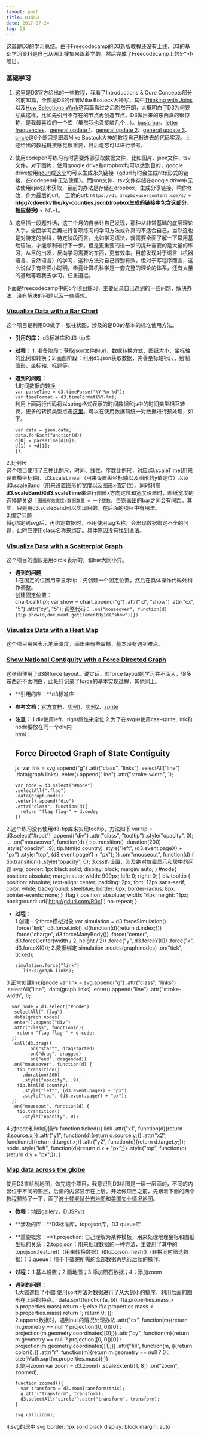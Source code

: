 ```yaml
---
layout: post
title: D3学习
date: 2017-07-24
tag: D3
---
```

这篇是D3的学习总结。由于Freecodecamp的D3新版教程还没有上线，D3的基础学习资料是自己从网上搜集来跟着学的，然后完成了Freecodecamp上的5个小项目。

<!-- more -->

### 基础学习
1. [这里](https://github.com/d3/d3/wiki/Tutorials)是D3官方给出的一些教程，我看了Introductions & Core Concepts部分的前10篇，全部是D3的作者Mike Bostock大神写，其中[Thinking with Joins](https://bost.ocks.org/mike/join/)以及[How Selections Work](https://bost.ocks.org/mike/selection/)这两篇看过之后豁然开朗，大概明白了D3为何要写成这样，比如先引用不存在的节点再创造节点。D3做出来的东西真的很惊艳，是我最喜欢的一个库（虽然我也没接触几个...）。[basic bar](https://codepen.io/ginnko/pen/MoqwPr)、[letter frequencies](https://codepen.io/ginnko/pen/bRmorb)、[general update 1](https://codepen.io/ginnko/pen/GEwqxp)、[general update 2](https://codepen.io/ginnko/pen/YQRGNG)、[general update 3](https://codepen.io/ginnko/pen/eRQdxY)、[circle](https://codepen.io/ginnko/pen/pwxVGM)这6个练习是跟着Mike Bostock大神的教程自己敲进去的代码实现。上述给出的教程链接感觉很重要，日后遗忘可以进行参考。

2. 使用codepen写练习有时需要外部获取数据文件，比如图片、json文件、tsv文件。对于图片，使用google drive和dropbox均可以达到目的，google drive使用[gdurl](http://gdurl.com/)或[这个](https://sites.google.com/site/gdocs2direct/)均可以生成永久链接（gdurl有时会生成http形式的链接，在codepen中无法使用）。而json文件、tsv文件存储在google drive中无法使用ajax技术获取，目前的办法是存储在dropbox，生成分享链接，稍作修改，作为最后的url。
正确的url: `https://dl.dropboxusercontent.com/s/` + **hfgg7cdoedkv1he/ky-counties.json(dropbox生成的链接中包含这部分，相应替换)** + `?dl=1`。

3. 这里插一段题外话，这三个月的自学让自己发现，那种从非常基础的底层理论入手，全面学习后再进行各项练习的学习方法或许真的不适合自己，当然这也是对特定的学科，特定阶段而言。比如学习语法，就需要全面了解一下常用基础语法，才能顺利进行下一步。但是更重要的进一步的提升需要的是大量的练习，从目的出发，反向学习需要的东西，更有效率。目前发现对于语言（机器语言、自然语言）的学习，这种方法对自己特别有效。但对于写程序而言，这么说似乎有些耍小聪明，毕竟计算机科学是一套完整的理论的体系，还有大量的基础等着我去学习，任重道远。

下面是freecodecamp中的5个项目练习，主要记录自己遇到的一些问题，解决办法，没有解决的问题以及一些感想。
### [Visualize Data with a Bar Chart](https://codepen.io/ginnko/full/YQRgxM/)
这个项目是利用D3做了一张柱状图，涉及的是D3的基本的标准使用方法。  
- **引用的库：** d3标准库和d3-tip库  
- **过程：** 1. 准备阶段：获取json文件的url、数据转换方式、图纸大小、坐标轴的比例和转换；2.画图阶段：利用d3.json获取数据，完善坐标轴标尺，绘制图形、坐标轴、标题等。  
- **遇到的问题：**  
1.时间数据的转换  
`var parseTime = d3.timeParse("%Y-%m-%d");`  
`var timeFormat = d3.timeFormat(%Y-%m);`  
利用上面两行代码将以string格式表示的时间数据和js中的时间类型相互转换，更多的转换类型点击[这里](https://github.com/d3/d3-scale/blob/master/README.md#band_bandwidth)。可以在使用数据前统一对数据进行预处理，如下。

      var data = json.data;
      data.forEach(function(d){
      d[0] = parseTime(d[0]);
      d[1] = +d[1];
      });
2.比例尺  
这个项目使用了三种比例尺，时间、线性、序数比例尺，对应d3.scaleTime(用来设置横坐标轴)、d3.scaleLinear（用来设置纵坐标轴以及图形的y值定位）以及d3.scaleBand（用来设置图形的宽度以及图形x值定位）。同时利用**d3.scaleBand**和**d3.scaleTime**来进行图形x方向定位和宽度设置时，图纸宽度的选择是关键！`图纸有效宽度/数据数量 = 一个整数`，否则画出的bar之间会有间距。其实，只是用d3.scaleBand可以实现目的，在后面的项目中有用法。    
3.绑定问题  
将g绑定到svg后，再绑定数据时，不用使用tag名称，会出现数据绑定不全的问题，此时应使用class名称来绑定。具体原因没有找到说法。  

### [Visualize Data with a Scatterplot Graph ](https://codepen.io/ginnko/pen/mwvmdW)  
这个项目的图形是用circle表示的，和bar大同小异。  
- **遇到的问题**  
1.在固定的位置用来显示tip：先创建一个固定位置，然后在具体操作代码处稍作调整。  
创建固定位置：  
      chart.call(tip);
      var show = chart.append("g")
      .attr("id", "show")
      .attr("cx", "5")
      .attr("cy", "5");
调整代码：
`.on("mouseover", function(d){tip.show(d,document.getElementById("show"))})`

### [Visualize Data with a Heat Map ](https://codepen.io/ginnko/pen/bRZeWy?editors=0010)
这个项目用来表示地表温度，画出来有些震撼，基本没有遇到难点。  

### [Show National Contiguity with a Force Directed Graph ](https://codepen.io/ginnko/pen/xreaEp)
这张图使用了d3的force layout。说实话，对force layout的学习并不深入，很多东西还不太明白，此处只记录了force的基本实现过程，其他同上。  
- **引用的库：**d3标准库  
- **参考文档：**[官方文档](https://github.com/d3/d3/blob/master/API.md#forces-d3-force)、[实例1](https://bl.ocks.org/mbostock/f584aa36df54c451c94a9d0798caed35)、[实例2](https://bl.ocks.org/mbostock/950642)、[sprite](https://css-tricks.com/css-sprites/)  
- **注意：**
1.div使用left、right属性来定位
2.为了在svg中使用css-sprite, link和node要放在同一个div内  
html：
      <div id="root" width="900px" height="600px">
        <h2>Force Directed Graph of State Contiguity</h2>
        <div id="node" ></div>
      </div>
js:
      var link = svg.append("g")
      .attr("class", "links")
      .selectAll("line")
      .data(graph.links)
      .enter().append("line")
      .attr("stroke-width", 1);

      var node = d3.select("#node")
      .selectAll(".flag")
      .data(graph.nodes)
      .enter().append("div")
      .attr("class", function(d){
        return "flag flag-" + d.code;
      })
2.这个练习没有使用d3-tip库来实现tooltip，方法如下
      var tip = d3.select("#root")
      .append("div")
      .attr("class", "tooltip")
      .style("opacity", 0);  
      ...
      .on("mouseover", function(d) {
        tip.transition()
          .duration(200)
          .style("opacity", .9);
        tip.html(d.country)
          .style("left", (d3.event.pageX) + "px")
          .style("top", (d3.event.pageY) + "px");
      })
      .on("mouseout", function(d) {
        tip.transition()
          .style("opacity", 0);
3.css的设置，涉及绝对位置显示和居中的问题
      svg{
        border: 1px black solid;
        display: block;
        margin: auto;
      }
      #node{
        position: absolute;
        margin:auto;
        width: 900px;
        left: 0;
        right: 0;
      }
      div.tooltip {
        position: absolute;
        text-align: center;
        padding: 2px;
        font: 12px sans-serif;
        color: white;
        background: steelblue;
        border: 0px;
        border-radius: 8px;
        pointer-events: none;
      }
      .flag {
          position: absolute;
          width: 16px;
          height: 11px;
          background: url('http://gdurl.com/R0x1') no-repeat;
      }
- **过程：**  
1.创建一个force模拟对象
      var simulation = d3.forceSimulation()
      .force("link", d3.forceLink().id(function(d){return d.index;}))
      .force("charge", d3.forceManyBody())
      .force("center", d3.forceCenter(width / 2, height / 2))
      .force("y", d3.forceY(0))
      .force("x", d3.forceX(0));
2.数据绑定
      simulation
        .nodes(graph.nodes)
        .on("tick", ticked);

      simulation.force("link")
        .links(graph.links);
3.正常创建link和node
      var link = svg.append("g")
      .attr("class", "links")
      .selectAll("line")
      .data(graph.links)
      .enter().append("line")
      .attr("stroke-width", 1);

      var node = d3.select("#node")
      .selectAll(".flag")
      .data(graph.nodes)
      .enter().append("div")
      .attr("class", function(d){
        return "flag flag-" + d.code;
      })
      .call(d3.drag()
            .on("start", dragstarted)
            .on("drag", dragged)
            .on("end", dragended))
      .on("mouseover", function(d) {
        tip.transition()
          .duration(200)
          .style("opacity", .9);
        tip.html(d.country)
          .style("left", (d3.event.pageX) + "px")
          .style("top", (d3.event.pageY) + "px");
      })
      .on("mouseout", function(d) {
        tip.transition()
          .style("opacity", 0);
  4.对node和link的操作
        function ticked(){
        link
          .attr("x1", function(d){return d.source.x;})
          .attr("y1", function(d){return d.source.y;})
          .attr("x2", function(d){return d.target.x;})
          .attr("y2", function(d){return d.target.y;});
        node
          .style("left", function(d){return d.x + "px";})
          .style("top", function(d){return d.y + "px";});
      }
### [Map data across the globe](https://codepen.io/ginnko/pen/LLwyvv)
使用D3来绘制地图，做完这个项目，我意识到D3绘图是一层一层画的，不同的内容位于不同的图层，后画的内容显示在上层。开始做项目之前，先跟着下面的两个教程预热了一下，画了[波士顿老鼠分布地图](https://codepen.io/ginnko/pen/yXdYQd)和[美国失业情况地图](https://codepen.io/ginnko/pen/gRNzRB)。  
- **教程：**[地图gallery](https://github.com/topojson/topojson/wiki/Gallery)，[DUSPviz](http://duspviz.mit.edu/d3-workshop/mapping-data-with-d3/)  
- **涉及的库：**D3标准库，topojson库，D3 queue库  
- **重要概念：**1.projection: 自己理解为某种模板，用来处理地理坐标和图纸坐标的关系；2.topojson：用来处理数据的一种方法，主要用了其中的topojson.feature()（用来转换数据）和topojson.mesh()（转换同时筛选数据）；3.queue：用于下载完所需的全部数据再执行后续的操作。  
- **过程：** 1.基本设置；2.画地图；3.添加陨石数据；4；添加zoom  
- **遇到的问题：**  
1.大圆遮挡了小圆
使用sort方法对数据进行了从大到小的排序，利用后画的图形在上层的特点。
      data.sort(function(a, b){
        if(a.properties.mass > b.properties.mass)
          return -1;
        else if(a.properties.mass < b.properties.mass)
          return 1;
        return 0;
      });  
2.append数据时，遇到null的情况处理办法
      .attr("cx", function(m){return m.geometry == null ? projection([0, 0])[0] : projection(m.geometry.coordinates)[0];})
      .attr("cy", function(m){return m.geometry == null ? projection([0, 0])[0] : projection(m.geometry.coordinates)[1];})
      .attr("fill", function(m, i){return color(i);})
      .attr("r", function(m){return m.geometry == null ? 0 : size(Math.sqrt(m.properties.mass));})  
3.使用zoom
      var zoom = d3.zoom()
      .scaleExtent([1, 8])
      .on("zoom", zoomed);

      function zoomed(){
        var transform = d3.zoomTransform(this);
        g.attr("transform", transform);
        d3.selectAll("circle").attr("transform", transform);
      }

      svg.call(zoom);  
4.svg的居中
        svg
          border: 1px solid black
          display: block
          margin: auto
